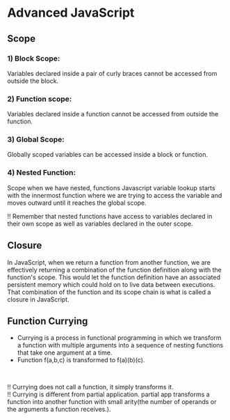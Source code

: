 # Advanced JavaScript

## Scope
### 1) Block Scope:
Variables declared inside a pair of curly braces cannot be accessed from outside the block.

### 2) Function scope:
Variables declared inside a function cannot be accessed from outside the function.

### 3) Global Scope:
Globally scoped variables can be accessed inside a block or function.

### 4) Nested Function:
Scope when we have nested, functions Javascript variable lookup starts with the innermost function where we are trying to access the variable and moves outward until it reaches the global scope.
<br>

!! Remember that nested functions have access to variables declared in their own scope as well as variables declared in the outer scope.


## Closure
In JavaScript, when we return a function from another function, we are effectively returning a combination of the function definition along with the function's scope. This would let the function definition have an associated persistent memory which could hold on to live data between executions. That combination of the function and its scope chain is what is called a closure in JavaScript.

## Function Currying
- Currying is a process in functional programming in which we transform a function with multiple arguments into a sequence of nesting functions that take one argument at a time.
- Function f(a,b,c) is transformed to f(a)(b)(c).
<br>

!! Currying does not call a function, it simply transforms it.
<br>
!! Currying is different from partial application. partial app transforms a function into another function with small arity(the number of operands or the arguments a function receives.).
